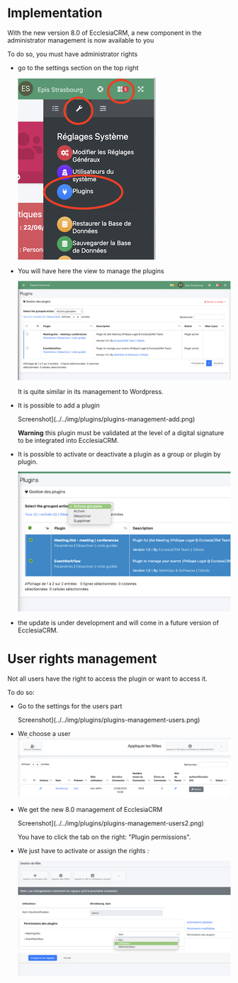 # Implementation

With the new version 8.0 of EcclesiaCRM, a new component in the administrator management is now available to you

To do so, you must have administrator rights

- go to the settings section on the top right

  ![Screenshot](../../img/plugins/plugins-management.png)

- You will have here the view to manage the plugins

  ![Screenshot](../../img/plugins/plugins-management2.png)

  It is quite similar in its management to Wordpress.

- It is possible to add a plugin

  Screenshot](../../img/plugins/plugins-management-add.png)

  **Warning** this plugin must be validated at the level of a digital signature to be integrated into EcclesiaCRM.

- It is possible to activate or deactivate a plugin as a group or plugin by plugin.

  ![Screenshot](../../img/plugins/plugins-management-activate-deactivate-suppress.png)

- the update is under development and will come in a future version of EcclesiaCRM.

# User rights management

Not all users have the right to access the plugin or want to access it.

To do so:
- Go to the settings for the users part

  Screenshot](../../img/plugins/plugins-management-users.png)

- We choose a user
  ![Screenshot](../../img/plugins/plugins-management-users1.png)

- We get the new 8.0 management of EcclesiaCRM

  Screenshot](../../img/plugins/plugins-management-users2.png)

  You have to click the tab on the right: "Plugin permissions".

- We just have to activate or assign the rights :

  ![Screenshot](../../img/plugins/plugins-management-users3.png)
